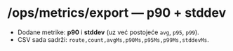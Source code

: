 # /ops/metrics/export — p90 + stddev
- Dodane metrike: **p90** i **stddev** (uz već postojeće `avg`, `p95`, `p99`).
- CSV sada sadrži: `route,count,avgMs,p90Ms,p95Ms,p99Ms,stddevMs`.
